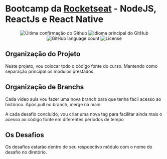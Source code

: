 # Bootcamp da <a href="https://rocketseat.com.br" target="__blank">Rocketseat</a> -  NodeJS, ReactJs e React Native

<p align="center">
  
  <img alt = "Última confirmação do Github" src="https://img.shields.io/github/last-commit/rodrigoprobst/bootcamp">
  <img alt = "Idioma principal do GitHub" src="https://img.shields.io/github/languages/top/rodrigoprobst/bootcamp?color=%23EFD81B">
  <img alt="GitHub language count" src="https://img.shields.io/github/languages/count/rodrigoprobst/bootcamp">
  <img alt="License" src="https://img.shields.io/badge/license-MIT-%2304D361">
</p>

## Organização do Projeto

Neste projeto, vou colocar todo o código fonte do curso. Mantendo como separação principal os módulos prestados.

## Organização de Branchs

Cada vídeo aula vou fazer uma nova branch para que tenha fácil acesso ao histórico. Após pull no branch, merge na main.

A cada desafio concluído, vou criar uma nova tag para facilitar ainda mais o acesso ao código fonte em diferentes períodos de tempo

## Os Desafios 

Os desafios estarão dentro de seu respoectivo módulo com o nome do desafio no diretório.
